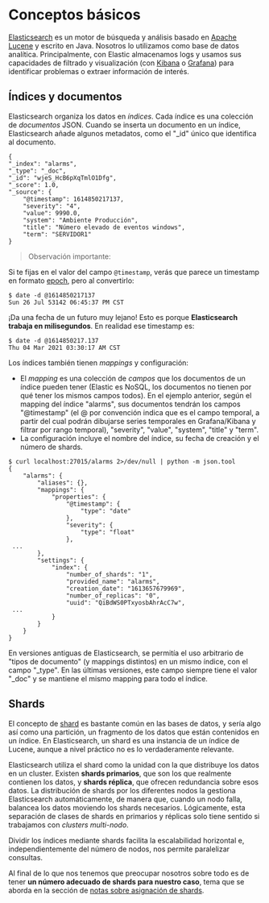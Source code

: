 # Conceptos básicos

[Elasticsearch](https://www.elastic.co/es/what-is/elasticsearch) es un motor de búsqueda y análisis basado en [Apache Lucene](https://lucene.apache.org/) y escrito en Java. Nosotros lo utilizamos como base de datos analítica. Principalmente, con Elastic almacenamos logs y usamos sus capacidades de filtrado y visualización (con [Kibana](https://www.elastic.co/es/what-is/kibana) o [Grafana](https://grafana.com/grafana/)) para identificar problemas o extraer información de interés.

## Índices y documentos

Elasticsearch organiza los datos en *índices*. Cada índice es una colección de *documentos* JSON. Cuando se inserta un documento en un índice, Elasticsearch añade algunos metadatos, como el "_id" único que identifica al documento.

```
{
"_index": "alarms",
"_type": "_doc",
"_id": "wjeS_HcB6pXqTmlO1Dfg",
"_score": 1.0,
"_source": {
    "@timestamp": 1614850217137,
    "severity": "4",
    "value": 9990.0,
    "system": "Ambiente Producción",
    "title": "Número elevado de eventos windows",
    "term": "SERVIDOR1"
}
```

> Observación importante:

Si te fijas en el valor del campo `@timestamp`, verás que parece un timestamp en formato [epoch](https://en.wikipedia.org/wiki/Unix_time), pero al convertirlo:

```
$ date -d @1614850217137
Sun 26 Jul 53142 06:45:37 PM CST
```

¡Da una fecha de un futuro muy lejano! Esto es porque **Elasticsearch trabaja en milisegundos**. En realidad ese timestamp es:

```
$ date -d @1614850217.137
Thu 04 Mar 2021 03:30:17 AM CST
```

Los índices también tienen *mappings* y configuración:

- El *mapping* es una colección de *campos* que los documentos de un índice pueden tener (Elastic es NoSQL, los documentos no tienen por qué tener los mismos campos todos). En el ejemplo anterior, según el mapping del índice "alarms", sus documentos tendrán los campos "@timestamp" (el @ por convención indica que es el campo temporal, a partir del cual podrán dibujarse series temporales en Grafana/Kibana y filtrar por rango temporal), "severity", "value", "system", "title" y "term".
- La configuración incluye el nombre del índice, su fecha de creación y el número de shards.

```
$ curl localhost:27015/alarms 2>/dev/null | python -m json.tool
{
    "alarms": {
        "aliases": {},
        "mappings": {
            "properties": {
                "@timestamp": {
                    "type": "date"
                },
                "severity": {
                    "type": "float"
                },
 ...
        },
        "settings": {
            "index": {
                "number_of_shards": "1",
                "provided_name": "alarms",
                "creation_date": "1613657679969",
                "number_of_replicas": "0",
                "uuid": "QiBdWS0PTxyosbAhrAcC7w",
 ...
            }
        }
    }
}
```

En versiones antiguas de Elasticsearch, se permitía el uso arbitrario de "tipos de documento" (y mappings distintos) en un mismo índice, con el campo "_type". En las últimas versiones, este campo siempre tiene el valor "_doc" y se mantiene el mismo mapping para todo el índice.

## Shards

El concepto de <a href="https://en.wikipedia.org/wiki/Shard_(database_architecture)">shard</a> es bastante común en las bases de datos, y sería algo así como una partición,
un fragmento de los datos que están contenidos en un índice.
En Elasticsearch, un shard es una instancia de un índice de Lucene, aunque a nivel práctico no es lo verdaderamente relevante.

Elasticsearch utiliza el shard como la unidad con la que distribuye los datos en un cluster.
Existen **shards primarios**, que son los que realmente contienen los datos, y **shards réplica**, que ofrecen redundancia sobre esos datos.
La distribución de shards por los diferentes nodos la gestiona Elasticsearch automáticamente, de manera que, cuando un nodo falla, balancea los datos moviendo los shards necesarios.
Lógicamente, esta separación de clases de shards en primarios y réplicas solo tiene sentido si trabajamos con *clusters multi-nodo*.

Dividir los índices mediante shards facilita la escalabilidad horizontal e, independientemente del número de nodos, nos permite paralelizar consultas.

Al final de lo que nos tenemos que preocupar nosotros sobre todo es de tener **un número adecuado de shards para nuestro caso**,
tema que se aborda en la sección de [notas sobre asignación de shards](../como_funciona_elasticsearch/configuracion_de_elasticsearch.html#notas-sobre-asignación-de-shards).
